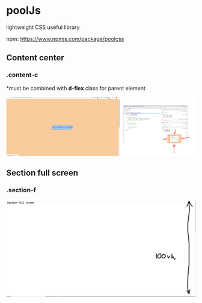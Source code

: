 # poolJs
lightweight CSS useful library 

npm: https://www.npmjs.com/package/poolcss

## Content center
### .content-c

*must be combined with **d-flex** class for parent element 

![.content-c](https://github.com/AvgustPol/poolJs/blob/master/.content-center.png?raw=true)


## Section full screen
### .section-f

![.section-f](https://github.com/AvgustPol/poolJs/blob/master/.section-f.png?raw=true)
